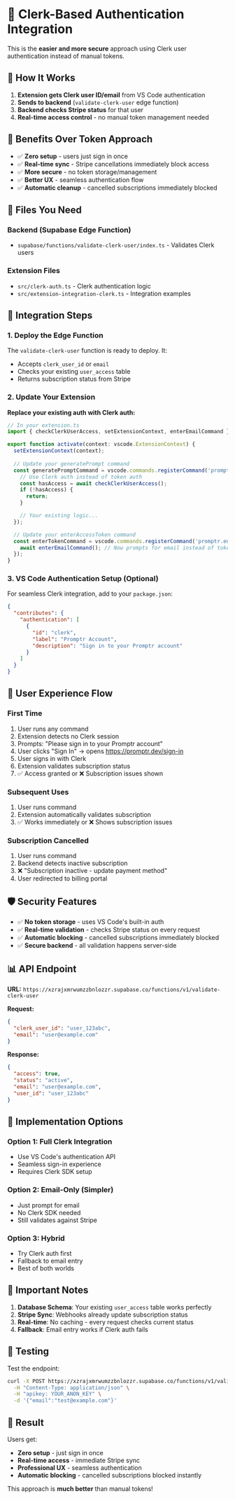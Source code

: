 # 🔐 Clerk-Based Authentication Integration

This is the **easier and more secure** approach using Clerk user authentication instead of manual tokens.

## 🎯 How It Works

1. **Extension gets Clerk user ID/email** from VS Code authentication
2. **Sends to backend** (`validate-clerk-user` edge function)
3. **Backend checks Stripe status** for that user
4. **Real-time access control** - no manual token management needed

## 🚀 Benefits Over Token Approach

- ✅ **Zero setup** - users just sign in once
- ✅ **Real-time sync** - Stripe cancellations immediately block access
- ✅ **More secure** - no token storage/management
- ✅ **Better UX** - seamless authentication flow
- ✅ **Automatic cleanup** - cancelled subscriptions immediately blocked

## 📁 Files You Need

### Backend (Supabase Edge Function)
- `supabase/functions/validate-clerk-user/index.ts` - Validates Clerk users

### Extension Files
- `src/clerk-auth.ts` - Clerk authentication logic
- `src/extension-integration-clerk.ts` - Integration examples

## 🔧 Integration Steps

### 1. Deploy the Edge Function

The `validate-clerk-user` function is ready to deploy. It:
- Accepts `clerk_user_id` or `email` 
- Checks your existing `user_access` table
- Returns subscription status from Stripe

### 2. Update Your Extension

**Replace your existing auth with Clerk auth:**

```typescript
// In your extension.ts
import { checkClerkUserAccess, setExtensionContext, enterEmailCommand } from './clerk-auth';

export function activate(context: vscode.ExtensionContext) {
  setExtensionContext(context);
  
  // Update your generatePrompt command
  const generatePromptCommand = vscode.commands.registerCommand('promptr.generatePrompt', async () => {
    // Use Clerk auth instead of token auth
    const hasAccess = await checkClerkUserAccess();
    if (!hasAccess) {
      return;
    }

    // Your existing logic...
  });

  // Update your enterAccessToken command
  const enterTokenCommand = vscode.commands.registerCommand('promptr.enterAccessToken', async () => {
    await enterEmailCommand(); // Now prompts for email instead of token
  });
}
```

### 3. VS Code Authentication Setup (Optional)

For seamless Clerk integration, add to your `package.json`:

```json
{
  "contributes": {
    "authentication": [
      {
        "id": "clerk",
        "label": "Promptr Account",
        "description": "Sign in to your Promptr account"
      }
    ]
  }
}
```

## 🔄 User Experience Flow

### First Time
1. User runs any command
2. Extension detects no Clerk session
3. Prompts: "Please sign in to your Promptr account"
4. User clicks "Sign In" → opens https://promptr.dev/sign-in
5. User signs in with Clerk
6. Extension validates subscription status
7. ✅ Access granted or ❌ Subscription issues shown

### Subsequent Uses
1. User runs command
2. Extension automatically validates subscription
3. ✅ Works immediately or ❌ Shows subscription issues

### Subscription Cancelled
1. User runs command
2. Backend detects inactive subscription
3. ❌ "Subscription inactive - update payment method"
4. User redirected to billing portal

## 🛡️ Security Features

- ✅ **No token storage** - uses VS Code's built-in auth
- ✅ **Real-time validation** - checks Stripe status on every request
- ✅ **Automatic blocking** - cancelled subscriptions immediately blocked
- ✅ **Secure backend** - all validation happens server-side

## 📊 API Endpoint

**URL:** `https://xzrajxmrwumzzbnlozzr.supabase.co/functions/v1/validate-clerk-user`

**Request:**
```json
{
  "clerk_user_id": "user_123abc",
  "email": "user@example.com"
}
```

**Response:**
```json
{
  "access": true,
  "status": "active",
  "email": "user@example.com",
  "user_id": "user_123abc"
}
```

## 🎯 Implementation Options

### Option 1: Full Clerk Integration
- Use VS Code's authentication API
- Seamless sign-in experience
- Requires Clerk SDK setup

### Option 2: Email-Only (Simpler)
- Just prompt for email
- No Clerk SDK needed
- Still validates against Stripe

### Option 3: Hybrid
- Try Clerk auth first
- Fallback to email entry
- Best of both worlds

## 🚨 Important Notes

1. **Database Schema**: Your existing `user_access` table works perfectly
2. **Stripe Sync**: Webhooks already update subscription status
3. **Real-time**: No caching - every request checks current status
4. **Fallback**: Email entry works if Clerk auth fails

## 🧪 Testing

Test the endpoint:
```bash
curl -X POST https://xzrajxmrwumzzbnlozzr.supabase.co/functions/v1/validate-clerk-user \
  -H "Content-Type: application/json" \
  -H "apikey: YOUR_ANON_KEY" \
  -d '{"email":"test@example.com"}'
```

## 🎉 Result

Users get:
- **Zero setup** - just sign in once
- **Real-time access** - immediate Stripe sync
- **Professional UX** - seamless authentication
- **Automatic blocking** - cancelled subscriptions blocked instantly

This approach is **much better** than manual tokens! 